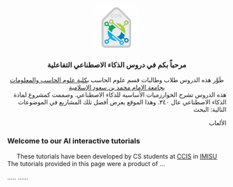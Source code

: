 <center>
<a href = "https://units.imamu.edu.sa/colleges/ComputerAndInformation/Pages/default.aspx"><img src="ccis logo.jpg" class="center" width = "100" height = "100" ></a>
</center>
<h3 class="arafontB" align="center" color=>مرحباً بكم في دروس الذكاء الاصطناعي التفاعلية</h3>
<div class="arafont" align="center">
طَوَّر هذه الدروس طلاب وطالبات قسم علوم الحاسب <a href="https://units.imamu.edu.sa/colleges/ComputerAndInformation/Pages/default.aspx"> بكلية علوم الحاسب والمعلومات </a><a href ="https://imamu.edu.sa/">بجامعة الإمام محمد بن سعود الإسلامية </a></div>
<div class="arafont" align="right">
 هذه الدروس تشرح الخوارزميات الأساسية للذكاء الاصطناعي. وصممت كمشروع لمادة الذكاء الاصطناعي عال ٣٤٠.
  وهذا الموقع يعرض أفضل تلك المشاريع في الموضوعات التالية:
 البحث 
  
 الألعاب
</div>


<h3> Welcome to our AI interactive tutorials</h3>
<center>These tutorials have been developed by CS students at <a href="https://units.imamu.edu.sa/colleges/ComputerAndInformation/Pages/default.aspx">CCIS</a> in <a href ="https://imamu.edu.sa/">IMISU</a> </center>
The tutorials provided in this page were a product of ... 


.....   ......

